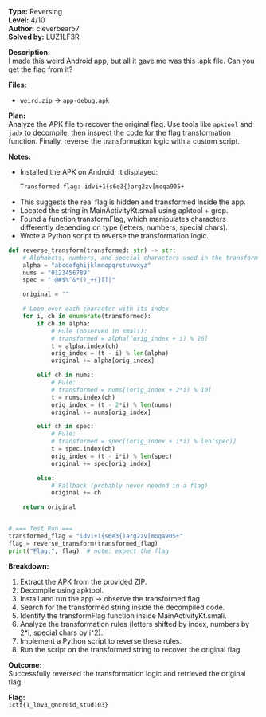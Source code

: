 **Type:** Reversing  
**Level:** 4/10  
**Author:** cleverbear57  
**Solved by:** LUZ1LF3R

**Description:**  
I made this weird Android app, but all it gave me was this .apk file. Can you get the flag from it?

**Files:**

- `weird.zip` → `app-debug.apk`

**Plan:**  
Analyze the APK file to recover the original flag. Use tools like `apktool` and `jadx` to decompile, then inspect the code for the flag transformation function. Finally, reverse the transformation logic with a custom script.

**Notes:**

- Installed the APK on Android; it displayed:
  ```txt
  Transformed flag: idvi+1{s6e3{)arg2zv[moqa905+
  ```
- This suggests the real flag is hidden and transformed inside the app.
- Located the string in MainActivityKt.smali using apktool + grep.
- Found a function transformFlag, which manipulates characters differently depending on type (letters, numbers, special chars).
- Wrote a Python script to reverse the transformation logic.

```python
def reverse_transform(transformed: str) -> str:
    # Alphabets, numbers, and special characters used in the transform
    alpha = "abcdefghijklmnopqrstuvwxyz"
    nums = "0123456789"
    spec = "!@#$%^&*()_+{}[]|"

    original = ""

    # Loop over each character with its index
    for i, ch in enumerate(transformed):
        if ch in alpha:
            # Rule (observed in smali):
            # transformed = alpha[(orig_index + i) % 26]
            t = alpha.index(ch)
            orig_index = (t - i) % len(alpha)
            original += alpha[orig_index]

        elif ch in nums:
            # Rule:
            # transformed = nums[(orig_index + 2*i) % 10]
            t = nums.index(ch)
            orig_index = (t - 2*i) % len(nums)
            original += nums[orig_index]

        elif ch in spec:
            # Rule:
            # transformed = spec[(orig_index + i*i) % len(spec)]
            t = spec.index(ch)
            orig_index = (t - i*i) % len(spec)
            original += spec[orig_index]

        else:
            # Fallback (probably never needed in a flag)
            original += ch

    return original


# === Test Run ===
transformed_flag = "idvi+1{s6e3{)arg2zv[moqa905+"
flag = reverse_transform(transformed_flag)
print("Flag:", flag)  # note: expect the flag

```

**Breakdown:**

1. Extract the APK from the provided ZIP.
2. Decompile using apktool.
3. Install and run the app → observe the transformed flag.
4. Search for the transformed string inside the decompiled code.
5. Identify the transformFlag function inside MainActivityKt.smali.
6. Analyze the transformation rules (letters shifted by index, numbers by 2\*i, special chars by i^2).
7. Implement a Python script to reverse these rules.
8. Run the script on the transformed string to recover the original flag.

**Outcome:**  
Successfully reversed the transformation logic and retrieved the original flag.

**Flag:**  
`ictf{1_l0v3_@ndr0id_stud103}`
